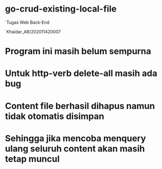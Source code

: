 # go-crud-existing-local-file
`Tugas Web Back-End

`Khaidar_AR/202011420007


# Program ini masih belum sempurna
# Untuk http-verb delete-all masih ada bug
# Content file berhasil dihapus namun tidak otomatis disimpan
# Sehingga jika mencoba menquery ulang seluruh content akan masih tetap muncul

